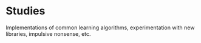 # Studies

Implementations of common learning algorithms, experimentation with new libraries, impulsive nonsense, etc.
